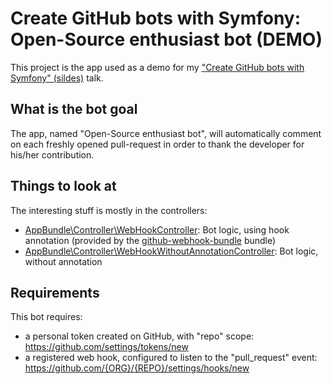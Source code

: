 Create GitHub bots with Symfony: Open-Source enthusiast bot (DEMO)
============

This project is the app used as a demo for my ["Create GitHub bots with Symfony" (sildes)](https://speakerdeck.com/swop/create-github-bots-with-php-and-symfony) talk.

## What is the bot goal

The app, named "Open-Source enthusiast bot", will automatically comment on each freshly opened pull-request in order to thank the developer for his/her contribution.

## Things to look at
The interesting stuff is mostly in the controllers:
- [AppBundle\Controller\WebHookController](src/AppBundle/Controller/WebHookController.php): Bot logic, using hook annotation (provided by the [github-webhook-bundle](https://github.com/Swop/github-webhook-bundle) bundle)
- [AppBundle\Controller\WebHookWithoutAnnotationController](src/AppBundle/Controller/WebHookWithoutAnnotationController.php): Bot logic, without annotation

## Requirements

This bot requires:
- a personal token created on GitHub, with "repo" scope: https://github.com/settings/tokens/new
- a registered web hook, configured to listen to the "pull_request" event: https://github.com/{ORG}/{REPO}/settings/hooks/new
